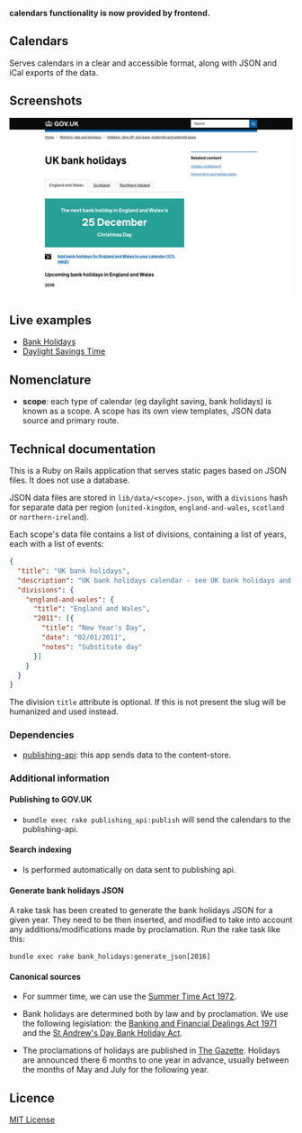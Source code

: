 **calendars functionality is now provided by frontend.**

## Calendars

Serves calendars in a clear and accessible format, along with JSON and iCal exports of the data.

## Screenshots

![Screenshot](docs/screenshot.png)

## Live examples

- [Bank Holidays](https://www.gov.uk/bank-holidays)
- [Daylight Savings Time](https://www.gov.uk/when-do-the-clocks-change)

## Nomenclature

- **scope**: each type of calendar (eg daylight saving, bank holidays) is known as a scope. A scope has its own view templates, JSON data source and primary route.

## Technical documentation

This is a Ruby on Rails application that serves static pages based on JSON files. It does not use a database.

JSON data files are stored in `lib/data/<scope>.json`, with a `divisions` hash for separate data per region (`united-kingdom`, `england-and-wales`, `scotland` or `northern-ireland`).

Each scope's data file contains a list of divisions, containing a list of years, each with a list of events:

```json
{
  "title": "UK bank holidays",
  "description": "UK bank holidays calendar - see UK bank holidays and public holidays for 2012 and 2013",
  "divisions": {
    "england-and-wales": {
      "title": "England and Wales",
      "2011": [{
        "title": "New Year's Day",
        "date": "02/01/2011",
        "notes": "Substitute day"
      }]
    }
  }
}
```

The division `title` attribute is optional.  If this is not present the slug will be humanized and used instead.

### Dependencies

- [publishing-api](https://github.com/alphagov/publishing-api): this app sends data to the content-store.

### Additional information

#### Publishing to GOV.UK

- `bundle exec rake publishing_api:publish` will send the calendars to the
  publishing-api.

#### Search indexing

- Is performed automatically on data sent to publishing api.

#### Generate bank holidays JSON

A rake task has been created to generate the bank holidays JSON for a given year. They need to be then inserted, and modified to
take into account any additions/modifications made by proclamation.
Run the rake task like this:

    bundle exec rake bank_holidays:generate_json[2016]

#### Canonical sources

- For summer time, we can use the [Summer Time Act 1972](http://www.legislation.gov.uk/ukpga/1972/6).

- Bank holidays are determined both by law and by proclamation. We use the following legislation: the [Banking and Financial Dealings Act 1971](http://www.legislation.gov.uk/ukpga/1971/80/schedule/1)
and the [St Andrew's Day Bank Holiday Act](http://www.legislation.gov.uk/asp/2007/2/section/1).

- The proclamations of holidays are published in [The Gazette](https://www.thegazette.co.uk/all-notices/notice?noticetypes=1101&sort-by=latest-date&text="Banking+and+Financial").
Holidays are announced there 6 months to one year in advance, usually between the months of May and July for the following year.

## Licence

[MIT License](LICENCE.txt)
